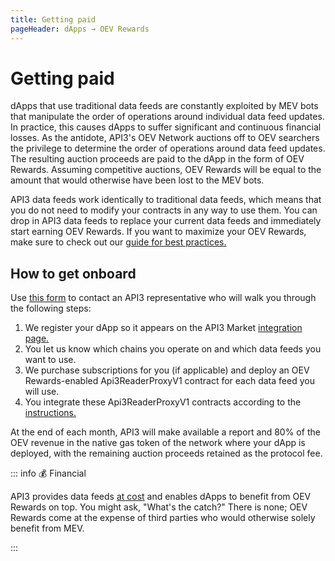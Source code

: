 ```yaml
---
title: Getting paid
pageHeader: dApps → OEV Rewards
---
```


<PageHeader/>

# Getting paid

dApps that use traditional data feeds are constantly exploited by MEV bots that manipulate the order of operations around individual data feed updates.
In practice, this causes dApps to suffer significant and continuous financial losses.
As the antidote, API3's OEV Network auctions off to OEV searchers the privilege to determine the order of operations around data feed updates.
The resulting auction proceeds are paid to the dApp in the form of OEV Rewards.
Assuming competitive auctions, OEV Rewards will be equal to the amount that would otherwise have been lost to the MEV bots.

API3 data feeds work identically to traditional data feeds, which means that you do not need to modify your contracts in any way to use them.
You can drop in API3 data feeds to replace your current data feeds and immediately start earning OEV Rewards.
If you want to maximize your OEV Rewards, make sure to check out our [guide for best practices.](/dapps/oev-rewards/best-practices)

## How to get onboard

Use [this form](https://api3dao.typeform.com/to/FHhFIL41) to contact an API3 representative who will walk you through the following steps:

1. We register your dApp so it appears on the API3 Market [integration page.](/dapps/integration/index.md#integration-information)
2. You let us know which chains you operate on and which data feeds you want to use.
3. We purchase subscriptions for you (if applicable) and deploy an OEV Rewards-enabled Api3ReaderProxyV1 contract for each data feed you will use.
4. You integrate these Api3ReaderProxyV1 contracts according to the [instructions.](/dapps/integration/contract-integration)

At the end of each month, API3 will make available a report and 80% of the OEV revenue in the native gas token of the network where your dApp is deployed, with the remaining auction proceeds retained as the protocol fee.

::: info 💰 Financial

API3 provides data feeds [at cost](/dapps/integration/index#pricing) and enables dApps to benefit from OEV Rewards on top.
You might ask, "What's the catch?"
There is none; OEV Rewards come at the expense of third parties who would otherwise solely benefit from MEV.

:::
